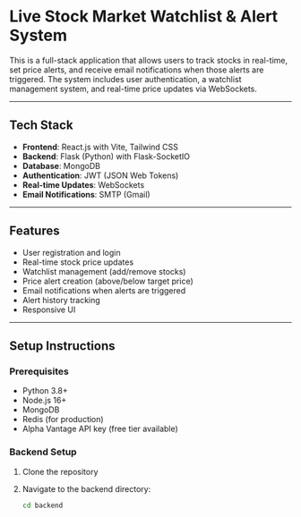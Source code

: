 # Live Stock Market Watchlist & Alert System

This is a full-stack application that allows users to track stocks in real-time, set price alerts, and receive email notifications when those alerts are triggered. The system includes user authentication, a watchlist management system, and real-time price updates via WebSockets.

---

## Tech Stack

- **Frontend**: React.js with Vite, Tailwind CSS
- **Backend**: Flask (Python) with Flask-SocketIO
- **Database**: MongoDB
- **Authentication**: JWT (JSON Web Tokens)
- **Real-time Updates**: WebSockets
- **Email Notifications**: SMTP (Gmail)

---

## Features

- User registration and login
- Real-time stock price updates
- Watchlist management (add/remove stocks)
- Price alert creation (above/below target price)
- Email notifications when alerts are triggered
- Alert history tracking
- Responsive UI

---

## Setup Instructions

### Prerequisites

- Python 3.8+
- Node.js 16+
- MongoDB
- Redis (for production)
- Alpha Vantage API key (free tier available)

### Backend Setup

1. Clone the repository

2. Navigate to the backend directory:

   ```bash
   cd backend
